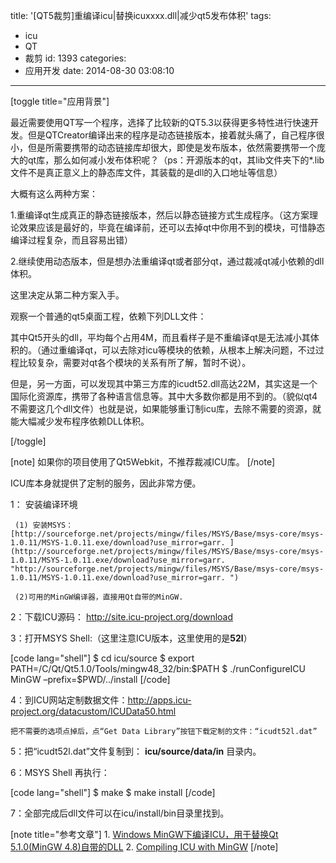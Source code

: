 title: '[QT5裁剪]重编译icu|替换icuxxxx.dll|减少qt5发布体积'
tags:
  - icu
  - QT
  - 裁剪
id: 1393
categories:
  - 应用开发
date: 2014-08-30 03:08:10
---

[toggle title="应用背景"]

最近需要使用QT写一个程序，选择了比较新的QT5.3以获得更多特性进行快速开发。但是QTCreator编译出来的程序是动态链接版本，接着就头痛了，自己程序很小，但是所需要携带的动态链接库却很大，即使是发布版本，依然需要携带一个庞大的qt库，那么如何减小发布体积呢？（ps：开源版本的qt，其lib文件夹下的*.lib文件不是真正意义上的静态库文件，其装载的是dll的入口地址等信息）

大概有这么两种方案：

1.重编译qt生成真正的静态链接版本，然后以静态链接方式生成程序。（这方案理论效果应该是最好的，毕竟在编译前，还可以去掉qt中你用不到的模块，可惜静态编译过程复杂，而且容易出错）

2.继续使用动态版本，但是想办法重编译qt或者部分qt，通过裁减qt减小依赖的dll体积。

<p>这里决定从第二种方案入手。

观察一个普通的qt5桌面工程，依赖下列DLL文件：

其中Qt5开头的dll，平均每个占用4M，而且看样子是不重编译qt是无法减小其体积的。（通过重编译qt，可以去除对icu等模块的依赖，从根本上解决问题，不过过程比较复杂，需要对qt各个模块的关系有所了解，暂时不说）。

但是，另一方面，可以发现其中第三方库的icudt52.dll高达22M，其实这是一个国际化资源库，携带了各种语言信息等。其中大多数你都是用不到的。（貌似qt4不需要这几个dll文件）也就是说，如果能够重订制icu库，去除不需要的资源，就能大幅减少发布程序依赖DLL体积。

[/toggle]

[note]
如果你的项目使用了Qt5Webkit，不推荐裁减ICU库。
[/note]

ICU库本身就提供了定制的服务，因此非常方便。

1： 安装编译环境

     (1) 安装MSYS： [http://sourceforge.net/projects/mingw/files/MSYS/Base/msys-core/msys-1.0.11/MSYS-1.0.11.exe/download?use_mirror=garr. ](http://sourceforge.net/projects/mingw/files/MSYS/Base/msys-core/msys-1.0.11/MSYS-1.0.11.exe/download?use_mirror=garr.  "http://sourceforge.net/projects/mingw/files/MSYS/Base/msys-core/msys-1.0.11/MSYS-1.0.11.exe/download?use_mirror=garr. ")

     (2)可用的MinGW编译器，直接用Qt自带的MinGW. 

2：下载ICU源码： [http://site.icu-project.org/download ](http://site.icu-project.org/download  "http://site.icu-project.org/download ")

3：打开MSYS Shell:（这里注意ICU版本，这里使用的是**52l**） 

[code lang="shell"]
    $ cd icu/source 
    $ export PATH=/C/Qt/Qt5.1.0/Tools/mingw48_32/bin:$PATH 
    $ ./runConfigureICU MinGW –prefix=$PWD/../install 
[/code]

4：到ICU网站定制数据文件：[http://apps.icu-project.org/datacustom/ICUData50.html ](http://apps.icu-project.org/datacustom/ICUData50.html  "http://apps.icu-project.org/datacustom/ICUData50.html ")

    把不需要的选项点掉后，点“Get Data Library”按钮下载定制的文件：“icudt52l.dat” 

5：把“icudt52l.dat”文件复制到： **icu/source/data/in** 目录内。 

6：MSYS Shell 再执行： 

[code lang="shell"]
    $ make 
    $ make install 
[/code]

7：全部完成后dll文件可以在icu/install/bin目录里找到。

[note title="参考文章"]
1\. [Windows MinGW下编译ICU，用于替换Qt 5.1.0(MinGW 4.8)自带的DLL](http://www.hellprototypes.com/archives/161#postcomment "http://www.hellprototypes.com/archives/161#postcomment")
2\. [Compiling ICU with MinGW](http://qt-project.org/wiki/Compiling-ICU-with-MinGW "http://qt-project.org/wiki/Compiling-ICU-with-MinGW")
[/note]